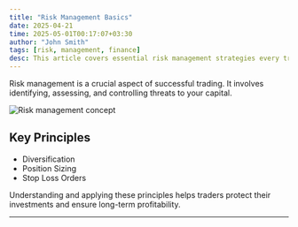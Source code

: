 ```yaml
---
title: "Risk Management Basics"
date: 2025-04-21
time: 2025-05-01T00:17:07+03:30
author: "John Smith"
tags: [risk, management, finance]
desc: This article covers essential risk management strategies every trader should know to protect their capital.
---
```


Risk management is a crucial aspect of successful trading. It involves identifying, assessing, and controlling threats to your capital.

![Risk management concept](https://placehold.co/600x400?text=Risk+Management)

## Key Principles
- Diversification
- Position Sizing
- Stop Loss Orders

Understanding and applying these principles helps traders protect their investments and ensure long-term profitability.

---

